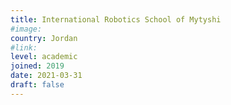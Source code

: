 ```yaml
---
title: International Robotics School of Mytyshi
#image:
country: Jordan
#link:
level: academic
joined: 2019
date: 2021-03-31
draft: false
---
```

